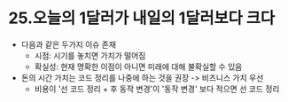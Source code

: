 # 25.오늘의 1달러가 내일의 1달러보다 크다
- 다음과 같은 두가지 이슈 존재
  - 시점: 시기를 놓치면 가치가 떨어짐
  - 확실성: 현재 명확한 이점이 아니면 미래에 대해 불확실할 수 있음
- 돈의 시간 가치는 코드 정리를 나중에 하는 것을 권장 -> 비즈니스 가치 우선
  - 비용이 '선 코드 정리 + 후 동작 변경'이 '동작 변경' 보다 적으면 선 코드 정리